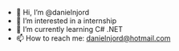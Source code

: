 - 👋 Hi, I’m @danielnjord
- 👀 I’m interested in a internship
- 🌱 I’m currently learning C# .NET
- 📫 How to reach me: danielnjord@hotmail.com

<!---
danielnjord/danielnjord is a ✨ special ✨ repository because its `README.md` (this file) appears on your GitHub profile.
You can click the Preview link to take a look at your changes.
--->
